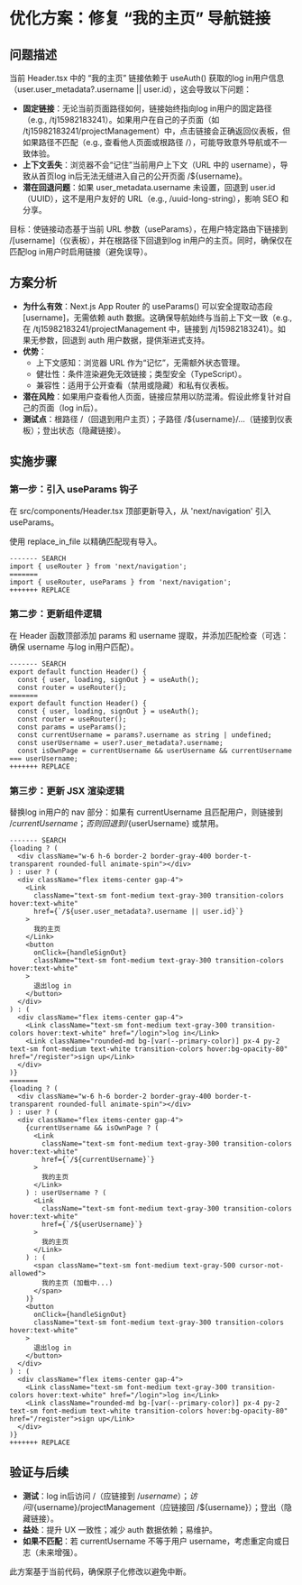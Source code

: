# 优化方案：修复 “我的主页” 导航链接

## 问题描述

当前 Header.tsx 中的 “我的主页” 链接依赖于 useAuth() 获取的log in用户信息（user.user_metadata?.username || user.id），这会导致以下问题：
- **固定链接**：无论当前页面路径如何，链接始终指向log in用户的固定路径（e.g., /tj15982183241）。如果用户在自己的子页面（如 /tj15982183241/projectManagement）中，点击链接会正确返回仪表板，但如果路径不匹配（e.g., 查看他人页面或根路径 /），可能导致意外导航或不一致体验。
- **上下文丢失**：浏览器不会“记住”当前用户上下文（URL 中的 username），导致从首页log in后无法无缝进入自己的公开页面 /${username}。
- **潜在回退问题**：如果 user_metadata.username 未设置，回退到 user.id（UUID），这不是用户友好的 URL（e.g., /uuid-long-string），影响 SEO 和分享。

目标：使链接动态基于当前 URL 参数（useParams），在用户特定路由下链接到 /[username]（仪表板），并在根路径下回退到log in用户的主页。同时，确保仅在匹配log in用户时启用链接（避免误导）。

## 方案分析

- **为什么有效**：Next.js App Router 的 useParams() 可以安全提取动态段 [username]，无需依赖 auth 数据。这确保导航始终与当前上下文一致（e.g., 在 /tj15982183241/projectManagement 中，链接到 /tj15982183241）。如果无参数，回退到 auth 用户数据，提供渐进式支持。
- **优势**：
  - 上下文感知：浏览器 URL 作为“记忆”，无需额外状态管理。
  - 健壮性：条件渲染避免无效链接；类型安全（TypeScript）。
  - 兼容性：适用于公开查看（禁用或隐藏）和私有仪表板。
- **潜在风险**：如果用户查看他人页面，链接应禁用以防混淆。假设此修复针对自己的页面（log in后）。
- **测试点**：根路径 /（回退到用户主页）；子路径 /${username}/...（链接到仪表板）；登出状态（隐藏链接）。

## 实施步骤

### 第一步：引入 useParams 钩子

在 src/components/Header.tsx 顶部更新导入，从 'next/navigation' 引入 useParams。

使用 replace_in_file 以精确匹配现有导入。

```
------- SEARCH
import { useRouter } from 'next/navigation';
=======
import { useRouter, useParams } from 'next/navigation';
+++++++ REPLACE
```

### 第二步：更新组件逻辑

在 Header 函数顶部添加 params 和 username 提取，并添加匹配检查（可选：确保 username 与log in用户匹配）。

```
------- SEARCH
export default function Header() {
  const { user, loading, signOut } = useAuth();
  const router = useRouter();
=======
export default function Header() {
  const { user, loading, signOut } = useAuth();
  const router = useRouter();
  const params = useParams();
  const currentUsername = params?.username as string | undefined;
  const userUsername = user?.user_metadata?.username;
  const isOwnPage = currentUsername && userUsername && currentUsername === userUsername;
+++++++ REPLACE
```

### 第三步：更新 JSX 渲染逻辑

替换log in用户的 nav 部分：如果有 currentUsername 且匹配用户，则链接到 /${currentUsername}；否则回退到 /${userUsername} 或禁用。

```
------- SEARCH
{loading ? (
  <div className="w-6 h-6 border-2 border-gray-400 border-t-transparent rounded-full animate-spin"></div>
) : user ? (
  <div className="flex items-center gap-4">
    <Link 
      className="text-sm font-medium text-gray-300 transition-colors hover:text-white" 
      href={`/${user.user_metadata?.username || user.id}`}
    >
      我的主页
    </Link>
    <button 
      onClick={handleSignOut}
      className="text-sm font-medium text-gray-300 transition-colors hover:text-white"
    >
      退出log in
    </button>
  </div>
) : (
  <div className="flex items-center gap-4">
    <Link className="text-sm font-medium text-gray-300 transition-colors hover:text-white" href="/login">log in</Link>
    <Link className="rounded-md bg-[var(--primary-color)] px-4 py-2 text-sm font-medium text-white transition-colors hover:bg-opacity-80" href="/register">sign up</Link>
  </div>
)}
=======
{loading ? (
  <div className="w-6 h-6 border-2 border-gray-400 border-t-transparent rounded-full animate-spin"></div>
) : user ? (
  <div className="flex items-center gap-4">
    {currentUsername && isOwnPage ? (
      <Link 
        className="text-sm font-medium text-gray-300 transition-colors hover:text-white" 
        href={`/${currentUsername}`}
      >
        我的主页
      </Link>
    ) : userUsername ? (
      <Link 
        className="text-sm font-medium text-gray-300 transition-colors hover:text-white" 
        href={`/${userUsername}`}
      >
        我的主页
      </Link>
    ) : (
      <span className="text-sm font-medium text-gray-500 cursor-not-allowed">
        我的主页 (加载中...)
      </span>
    )}
    <button 
      onClick={handleSignOut}
      className="text-sm font-medium text-gray-300 transition-colors hover:text-white"
    >
      退出log in
    </button>
  </div>
) : (
  <div className="flex items-center gap-4">
    <Link className="text-sm font-medium text-gray-300 transition-colors hover:text-white" href="/login">log in</Link>
    <Link className="rounded-md bg-[var(--primary-color)] px-4 py-2 text-sm font-medium text-white transition-colors hover:bg-opacity-80" href="/register">sign up</Link>
  </div>
)}
+++++++ REPLACE
```

## 验证与后续

- **测试**：log in后访问 /（应链接到 /${username}）；访问 /${username}/projectManagement（应链接回 /${username}）；登出（隐藏链接）。
- **益处**：提升 UX 一致性；减少 auth 数据依赖；易维护。
- **如果不匹配**：若 currentUsername 不等于用户 username，考虑重定向或日志（未来增强）。

此方案基于当前代码，确保原子化修改以避免中断。
